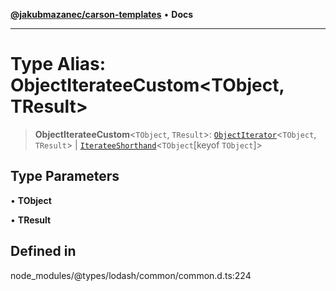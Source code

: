[**@jakubmazanec/carson-templates**](../../../README.md) • **Docs**

---

# Type Alias: ObjectIterateeCustom\<TObject, TResult\>

> **ObjectIterateeCustom**\<`TObject`, `TResult`\>:
> [`ObjectIterator`](ObjectIterator.md)\<`TObject`, `TResult`\> \|
> [`IterateeShorthand`](IterateeShorthand.md)\<`TObject`\[keyof `TObject`\]\>

## Type Parameters

• **TObject**

• **TResult**

## Defined in

node_modules/@types/lodash/common/common.d.ts:224
